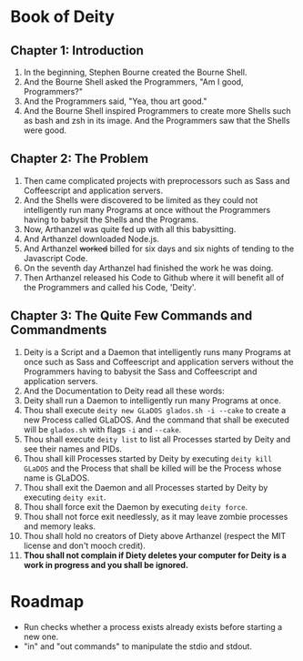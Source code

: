 Book of Deity
=============

Chapter 1: Introduction
-----------------------
1. In the beginning, Stephen Bourne created the Bourne Shell.
2. And the Bourne Shell asked the Programmers, "Am I good, Programmers?"
3. And the Programmers said, "Yea, thou art good."
4. And the Bourne Shell inspired Programmers to create more Shells such as bash and zsh in its image. And the Programmers saw that the Shells were good.

Chapter 2: The Problem
----------------------
1. Then came complicated projects with preprocessors such as Sass and Coffeescript and application servers.
2. And the Shells were discovered to be limited as they could not intelligently run many Programs at once without the Programmers having to babysit the Shells and the Programs.
3. Now, Arthanzel was quite fed up with all this babysitting.
4. And Arthanzel downloaded Node.js.
5. And Arthanzel ~~worked~~ billed for six days and six nights of tending to the Javascript Code.
6. On the seventh day Arthanzel had finished the work he was doing.
7. Then Arthanzel released his Code to Github where it will benefit all of the Programmers and called his Code, 'Deity'.

Chapter 3: The Quite Few Commands and Commandments
----------------
1. Deity is a Script and a Daemon that intelligently runs many Programs at once such as Sass and Coffeescript and application servers without the Programmers having to babysit the Sass and Coffeescript and application servers.
2. And the Documentation to Deity read all these words:
3. Deity shall run a Daemon to intelligently run many Programs at once.
4. Thou shall execute `deity new GLaDOS glados.sh -i --cake` to create a new Process called GLaDOS. And the command that shall be executed will be `glados.sh` with flags `-i` and `--cake`.
5. Thou shall execute `deity list` to list all Processes started by Deity and see their names and PIDs.
6. Thou shall kill Processes started by Deity by executing `deity kill GLaDOS` and the Process that shall be killed will be the Process whose name is GLaDOS.
7. Thou shall exit the Daemon and all Processes started by Deity by executing `deity exit`.
8. Thou shall force exit the Daemon by executing `deity force`.
9. Thou shall not force exit needlessly, as it may leave zombie processes and memory leaks.
10. Thou shall hold no creators of Diety above Arthanzel (respect the MIT license and don't mooch credit).
11. **Thou shall not complain if Diety deletes your computer for Deity is a work in progress and you shall be ignored.**

Roadmap
=======
- Run checks whether a process exists already exists before starting a new one.
- "in" and "out commands" to manipulate the stdio and stdout.
